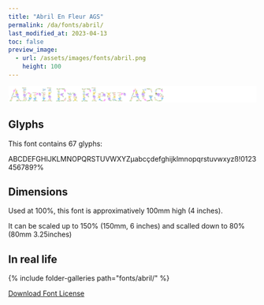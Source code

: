 ```yaml
---
title: "Abril En Fleur AGS"
permalink: /da/fonts/abril/
last_modified_at: 2023-04-13
toc: false
preview_image:
  - url: /assets/images/fonts/abril.png
    height: 100
---
```


![April En Fleur AGS](/assets/images/fonts/abril.png)

## Glyphs

This font contains  67 glyphs:

ABCDEFGHIJKLMNOPQRSTUVWXYZµabcçdefghijklmnopqrstuvwxyzß!0123456789?%      

## Dimensions

Used at 100%, this font is approximatively 100mm high (4 inches). 

It can be scaled up to 150%  (150mm, 6 inches) and scalled down to 80% (80mm  3.25inches)


## In real life

{% include folder-galleries path="fonts/abril/" %}



[Download Font License](https://github.com/inkstitch/inkstitch/tree/main/fonts/abril/LICENSE)
